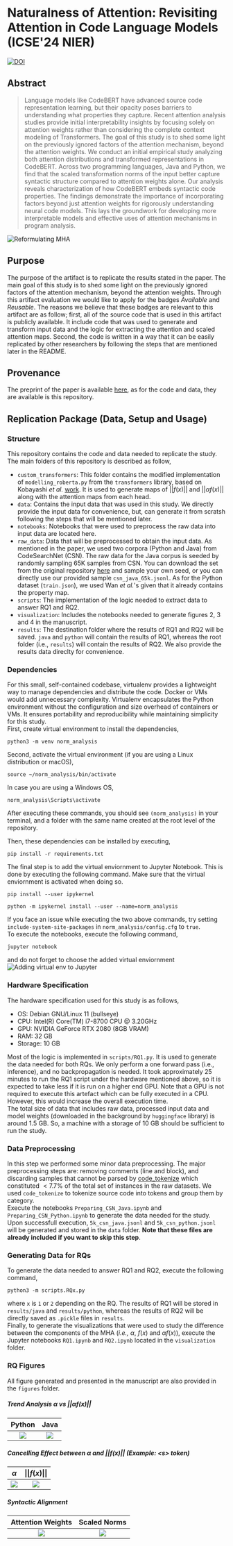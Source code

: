 # Naturalness of Attention: Revisiting Attention in Code Language Models (ICSE'24 NIER)
[![DOI](https://zenodo.org/badge/DOI/10.5281/zenodo.10439287.svg)](https://doi.org/10.5281/zenodo.10439287)

## Abstract
> Language models like CodeBERT have advanced source code representation learning, but their opacity poses barriers to understanding what properties they capture. Recent attention analysis studies provide initial interpretability insights by focusing solely on attention weights rather than considering the complete context modeling of Transformers. 
The goal of this study is to shed some light on the previously ignored factors of the attention mechanism, beyond the attention weights.
We conduct an initial empirical study analyzing both attention distributions and transformed representations in CodeBERT. Across two programming languages, Java and Python, we find that the scaled transformation norms of the input better capture syntactic structure compared to attention weights alone. Our analysis reveals characterization of how CodeBERT embeds syntactic code properties. The findings demonstrate the importance of incorporating factors beyond just attention weights for rigorously understanding neural code models. This lays the groundwork for developing more interpretable models and effective uses of attention mechanisms in program analysis.

![Reformulating MHA](./figures/main.png)

## Purpose
The purpose of the artifact is to replicate the results stated in the paper. The main goal of this study is to shed some light on the previously ignored factors of the attention mechanism, beyond the attention weights. Through this artifact evaluation we would like to apply for the badges _Available_ and _Reusable_. The reasons we believe that these badges are relevant to this artifact are as follow; first, all of the source code that is used in this artifact is publicly available. It include code that was used to generate and transform input data and the logic for extracting the attention and scaled attention maps. Second, the code is written in a way that it can be easily replicated by other researchers by following the steps that are mentioned later in the README.

## Provenance
The preprint of the paper is available [here](https://arxiv.org/abs/2311.13508), as for the code and data, they are available is this repository.

## Replication Package (Data, Setup and Usage)

### Structure
This repository contains the code and data needed to replicate the study. The main folders of this repository is described as follow,
- `custom_transformers`: This folder contains the modified implementation of `modelling_roberta.py` from the `transformers` library, based on Kobayashi _et al._ [work](https://github.com/gorokoba560/norm-analysis-of-transformer). It is used to generate maps of $||f(x)||$ and $||\alpha f(x)||$ along with the attention maps from each head.
- `data`: Contains the input data that was used in this study. We directly provide the input data for convenience, but, can generate it from scratsh following the steps that will be mentioned later.
- `notebooks`: Notebooks that were used to preprocess the raw data into input data are located here.
- `raw_data`: Data that will be preprocessed to obtain the input data. As mentioned in the paper, we used two corpora (Python and Java) from CodeSearchNet (CSN). The raw data for the Java corpus is seeded by randomly sampling 65K samples from CSN. You can download the set from the original repository [here](https://github.com/github/CodeSearchNet#data) and sample your own seed, or you can directly use our provided sample `csn_java_65k.jsonl`. As for the Python dataset (`train.json`), we used Wan _et al._'s given that it already contains the property map.
- `scripts`: The implementation of the logic needed to extract data to answer RQ1 and RQ2.
- `visualization`: Includes the notebooks needed to generate figures 2, 3 and 4 in the manuscript.
- `results`: The destination folder where the results of RQ1 and RQ2 will be saved. `java` and `python` will contain the results of RQ1, whereas the root folder (i.e., `results`) will contain the results of RQ2. We also provide the results data direclty for convenience.

### Dependencies
For this small, self-contained codebase, virtualenv provides a lightweight way to manage dependencies and distribute the code. Docker or VMs would add unnecessary complexity. Virtualenv encapsulates the Python environment without the configuration and size overhead of containers or VMs. It ensures portability and reproducibility while maintaining simplicity for this study.  
First, create virtual environment to install the dependencies,  
```console
python3 -m venv norm_analysis
```
Second, activate the virtual environment (if you are using a Linux distribution or macOS),
```console
source ~/norm_analysis/bin/activate
``` 
In case you are using a Windows OS,  
```console
norm_analysis\Scripts\activate
```  
After executing these commands, you should see `(norm_analysis)` in your terminal, and a folder with the same name created at the root level of the repository.

Then, these dependencies can be installed by executing,   
```console
pip install -r requirements.txt
```

The final step is to add the virtual enviornment to Jupyter Notebook. This is done by executing the following command. Make sure that the virtual enviornment is activated when doing so.

```console
pip install --user ipykernel
```
```console
python -m ipykernel install --user --name=norm_analysis
```
If you face an issue while executing the two above commands, try setting `include-system-site-packages` in `norm_analysis/config.cfg` to `true`.  
To execute the notebooks, execute the following command,
```console
jupyter notebook
```
and do not forget to choose the added virtual enviornment  
![Adding virtual env to Jupyter](./figures/jupyter.png)
### Hardware Specification
The hardware specification used for this study is as follows,  
- OS: Debian GNU/Linux 11 (bullseye)
- CPU: Intel(R) Core(TM) i7-8700 CPU @ 3.20GHz
- GPU: NVIDIA GeForce RTX 2080 (8GB VRAM)
- RAM: 32 GB
- Storage: 10 GB

Most of the logic is implemented in `scripts/RQ1.py`. It is used to generate the data needed for both RQs. We only perform a one forward pass (i.e., inference), and no backpropagation is needed. It took approximately 25 minutes to run the RQ1 script under the hardware mentioned above, so it is expected to take less if it is run on a higher end GPU. Note that a GPU is not required to execute this artefact which can be fully executed in a CPU. However, this would increase the overall execution time.  
The total size of data that includes raw data, processed input data and model weights (downloaded in the background by `huggingface` library) is around 1.5 GB. So, a machine with a storage of 10 GB should be sufficient to run the study.

### Data Preprocessing
In this step we performed some minor data preprocessing. The major preprocessing steps are: removing comments (line and block), and discarding samples that cannot be parsed by [code_tokenize](https://github.com/cedricrupb/code_tokenize) which constituted $< 7.7\%$ of the total set of instances in the raw datasets. We used `code_tokenize` to tokenize source code into tokens and group them by category.  
Execute the notebooks `Preparing_CSN_Java.ipynb` and `Preparing_CSN_Python.ipynb` to generate the data needed for the study. Upon successfull execution, `5k_csn_java.jsonl` and `5k_csn_python.jsonl` will be generated and stored in the `data` folder. **Note that these files are already included if you want to skip this step**.

### Generating Data for RQs
To generate the data needed to answer RQ1 and RQ2, execute the following command,  
```console
python3 -m scripts.RQx.py
```  
where `x` is `1` or `2` depending on the RQ. The results of RQ1 will be stored in `results/java` and `results/python`, whereas the results of RQ2 will be directly saved as `.pickle` files in `results`.  
Finally, to generate the visualizations that were used to study the difference between the components of the MHA (_i.e.,_ $\alpha$, $f(x)$ and $\alpha f(x)$), execute the Jupyter notebooks `RQ1.ipynb` and `RQ2.ipynb` located in the `visualization` folder.

### RQ Figures

All figure generated and presented in the manuscript are also provided in the `figures` folder.

##### Trend Analysis $\alpha$ vs $||\alpha f(x)||$

Python             |  Java
:-------------------------:|:-------------------------:
![](./figures/fig2_a_vs_afx_python.png)  |  ![](./figures/fig2_a_vs_afx_python.png)

##### Cancelling Effect between $\alpha$ and $||f(x)||$ (Example: \<s\> token)

$\alpha$             |  $\|\|f(x)\|\|$
:-------------------------:|:-------------------------:
![](https://github.com/SMART-Dal/norm-analysis-clm/blob/main/figures/fig3_java_SEP_alpha_cropped.png?raw=true)  |  ![](https://github.com/SMART-Dal/norm-analysis-clm/blob/main/figures/fig3_java_SEP_fx_cropped.png?raw=true)


##### Syntactic Alignment
Attention Weights             |  Scaled Norms
:-------------------------:|:-------------------------:
![](./figures/fig4_ast_agreement_attn-1.png)  |  ![](./figures/fig4_ast_agreement_afx-1.png)